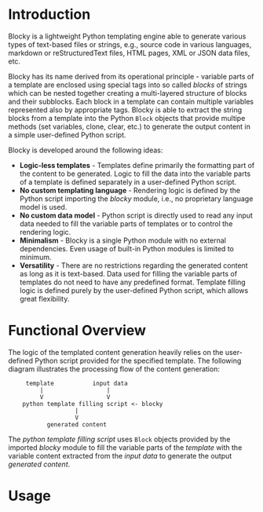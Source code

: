 # Introduction

Blocky is a lightweight Python templating engine able to generate various types of text-based files or strings, e.g., source
code in various languages, markdown or reStructuredText files, HTML pages, XML or JSON data files, etc.

Blocky has its name derived from its operational principle - variable parts of a template are enclosed using special tags into so
called *blocks* of strings which can be nested together creating a multi-layered structure of blocks and their subblocks. Each block
in a template can contain multiple variables represented also by appropriate tags. Blocky is able to extract the string blocks from a
template into the Python `Block` objects that provide multipe methods (set variables, clone, clear, etc.) to generate the output
content in a simple user-defined Python script.

Blocky is developed around the following ideas:

* **Logic-less templates** - Templates define primarily the formatting part of the content to be generated. Logic to fill the data into
  the variable parts of a template is defined separately in a user-defined Python script.
* **No custom templating language** - Rendering logic is defined by the Python script importing the *blocky* module, i.e., no
  proprietary language model is used.
* **No custom data model** - Python script is directly used to read any input data needed to fill the variable parts of templates or
  to control the rendering logic.
* **Minimalism** - Blocky is a single Python module with no external dependencies. Even usage of built-in Python modules is limited to
  minimum.
* **Versatility** - There are no restrictions regarding the generated content as long as it is text-based. Data used for filling
  the variable parts of templates do not need to have any predefined format. Template filling logic is defined purely by the
  user-defined Python script, which allows great flexibility.


# Functional Overview

The logic of the templated content generation heavily relies on the user-defined Python script provided for the specified template.
The following diagram illustrates the processing flow of the content generation:

```
     template           input data
         |                  |
         V                  V
    python template filling script <- blocky
                   |
                   V
           generated content
```

The *python template filling script* uses `Block` objects provided by the imported *blocky* module to fill the variable parts of
the *template* with the variable content extracted from the *input data* to generate the output *generated content*.


# Usage

